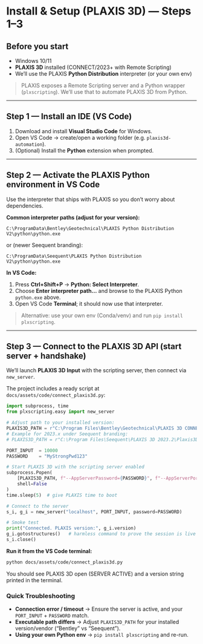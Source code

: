 # Install & Setup (PLAXIS 3D) — Steps 1–3

## Before you start
- Windows 10/11
- **PLAXIS 3D** installed (CONNECT/2023+ with Remote Scripting)
- We’ll use the PLAXIS **Python Distribution** interpreter (or your own env)

> PLAXIS exposes a Remote Scripting server and a Python wrapper (`plxscripting`). We’ll use that to automate PLAXIS 3D from Python.

---

## Step 1 — Install an IDE (VS Code)

1. Download and install **Visual Studio Code** for Windows.
2. Open VS Code → create/open a working folder (e.g. `plaxis3d-automation`).
3. (Optional) Install the **Python** extension when prompted.

---

## Step 2 — Activate the PLAXIS Python environment in VS Code

Use the interpreter that ships with PLAXIS so you don’t worry about dependencies.

**Common interpreter paths (adjust for your version):**
```
C:\ProgramData\Bentley\Geotechnical\PLAXIS Python Distribution V2\python\python.exe
```
or (newer Seequent branding):
```
C:\ProgramData\Seequent\PLAXIS Python Distribution V2\python\python.exe
```

**In VS Code:**
1. Press **Ctrl+Shift+P** → **Python: Select Interpreter**.
2. Choose **Enter interpreter path…** and browse to the PLAXIS Python `python.exe` above.
3. Open VS Code **Terminal**; it should now use that interpreter.

> Alternative: use your own env (Conda/venv) and run `pip install plxscripting`.

---

## Step 3 — Connect to the PLAXIS 3D API (start server + handshake)

We’ll launch **PLAXIS 3D Input** with the scripting server, then connect via `new_server`.

The project includes a ready script at `docs/assets/code/connect_plaxis3d.py`:

```python
import subprocess, time
from plxscripting.easy import new_server

# Adjust path to your installed version:
PLAXIS3D_PATH = r"C:\Program Files\Bentley\Geotechnical\PLAXIS 3D CONNECT Edition V22\Plaxis3DInput.exe"
# Example for 2023.x under Seequent branding:
# PLAXIS3D_PATH = r"C:\Program Files\Seequent\PLAXIS 3D 2023.2\Plaxis3DInput.exe"

PORT_INPUT  = 10000
PASSWORD    = "MyStrongPwd123"

# Start PLAXIS 3D with the scripting server enabled
subprocess.Popen(
    [PLAXIS3D_PATH, f"--AppServerPassword={PASSWORD}", f"--AppServerPort={PORT_INPUT}"],
    shell=False
)
time.sleep(5)  # give PLAXIS time to boot

# Connect to the server
s_i, g_i = new_server("localhost", PORT_INPUT, password=PASSWORD)

# Smoke test
print("Connected. PLAXIS version:", g_i.version)
g_i.gotostructures()   # harmless command to prove the session is live
s_i.close()
```

**Run it from the VS Code terminal:**
```bash
python docs/assets/code/connect_plaxis3d.py
```

You should see PLAXIS 3D open (SERVER ACTIVE) and a version string printed in the terminal.

### Quick Troubleshooting
- **Connection error / timeout** → Ensure the server is active, and your `PORT_INPUT` + `PASSWORD` match.
- **Executable path differs** → Adjust `PLAXIS3D_PATH` for your installed version/vendor (“Bentley” vs “Seequent”).
- **Using your own Python env** → `pip install plxscripting` and re-run.
